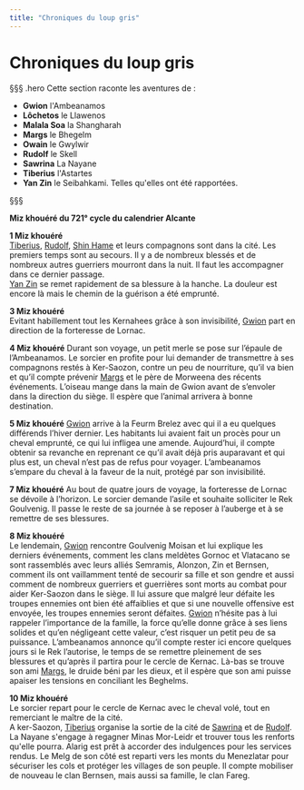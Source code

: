 ```yaml
---
title: "Chroniques du loup gris"
---
```

# Chroniques du loup gris

§§§ .hero
Cette section raconte les aventures de :
- **Gwion** l'Ambeanamos
- **Lôchetos** le Llawenos
- **Malala Soa** la Shangharah
- **Margs** le Bhegelm
- **Owain** le Gwylwir
- **Rudolf** le Skell
- **Sawrina** La Nayane
- **Tiberius** l'Astartes
- **Yan Zin** le Seibahkami.
Telles qu'elles ont été rapportées.

§§§

**Miz khouéré du 721° cycle du calendrier Alcante**  


**1 Miz khouéré**  
[Tiberius](/bestiaire/tiberius-don-alonzo), [Rudolf](/bestiaire/rudolf-fareg), [Shin Hame](/bestiaire/shin-hame) et leurs compagnons sont dans la cité. Les premiers temps sont au secours. Il y a de nombreux blessés et de nombreux autres guerriers mourront dans la nuit. Il faut les accompagner dans ce dernier passage.   
[Yan Zin](/bestiaire/yan-zin) se remet rapidement de sa blessure à la hanche. La douleur est encore là mais le chemin de la guérison a été emprunté.  

**3 Miz khouéré**    
Evitant habillement tout les Kernahees grâce à son invisibilité, [Gwion](/bestiaire/gwion-gornoc) part en direction de la forteresse de Lornac.  

**4 Miz khouéré**
Durant son voyage, un petit merle se pose sur l’épaule de l’Ambeanamos. Le sorcier en profite pour lui demander de transmettre à ses compagnons restés à Ker-Saozon, contre un peu de nourriture, qu’il va bien et qu’il compte prévenir [Margs](/bestiaire/margs-maenkalon) et le père de Morweena des récents événements. L’oiseau mange dans la main de Gwion avant de s’envoler dans la direction du siège. Il espère que l’animal arrivera à bonne destination.  

**5 Miz khouéré**
[Gwion](/bestiaire/gwion-gornoc) arrive à la Feurm Brelez avec qui il a eu quelques différends l’hiver dernier. Les habitants lui avaient fait un procès pour un cheval emprunté, ce qui lui infligea une amende. Aujourd’hui, il compte obtenir sa revanche en reprenant ce qu’il avait déjà pris auparavant et qui plus est, un cheval n’est pas de refus pour voyager. L’ambeanamos s’empare du cheval à la faveur de la nuit, protégé par son invisibilité.  

**7 Miz khouéré**
Au bout de quatre jours de voyage, la forteresse de Lornac se dévoile à l’horizon. Le sorcier demande l’asile et souhaite solliciter le Rek Goulvenig. Il passe le reste de sa journée à se reposer à l’auberge et à se remettre de ses blessures.  

**8 Miz khouéré**   
Le lendemain, [Gwion](/bestiaire/gwion-gornoc) rencontre Goulvenig Moisan et lui explique les derniers événements, comment les clans meldètes Gornoc et Vlatacano se sont rassemblés avec leurs alliés Semramis, Alonzon, Zin et Bernsen, comment ils ont vaillamment tenté de secourir sa fille et son gendre et aussi comment de nombreux guerriers et guerrières sont morts au combat pour aider Ker-Saozon dans le siège. Il lui assure que malgré leur défaite les troupes ennemies ont bien été affaiblies et que si une nouvelle offensive est envoyée, les troupes ennemies seront défaites. [Gwion](/bestiaire/gwion-gornoc) n’hésite pas à lui rappeler l’importance de la famille, la force qu’elle donne grâce à ses liens solides et qu’en négligeant cette valeur,  c’est risquer un petit peu de sa puissance. L’ambeanamos annonce qu’il compte rester ici encore quelques jours si le Rek l’autorise, le temps de se remettre pleinement de ses blessures et qu’après il partira pour le cercle de Kernac. Là-bas se trouve son ami [Margs](/bestiaire/margs-maenkalon), le druide béni par les dieux, et il espère que son ami puisse apaiser les tensions en conciliant les Beghelms.

**10 Miz khouéré**     
Le sorcier repart pour le cercle de Kernac avec le cheval volé, tout en remerciant le maître de la cité.  
A ker-Saozon, [Tiberius](/bestiaire/tiberius-don-alonzo) organise la sortie de la cité de [Sawrina](/bestiaire/sawrina-semiramis) et de [Rudolf](/bestiaire/rudolf-fareg). La Nayane s'engage à regagner Minas Mor-Leidr et trouver tous les renforts qu'elle pourra. Alarig est prêt à accorder des indulgences pour les services rendus. Le Melg de son côté est reparti vers les monts du Menezlatar pour sécuriser les cols et protéger les villages de son peuple. Il compte mobiliser de nouveau le clan Bernsen, mais aussi sa famille, le clan Fareg.   
